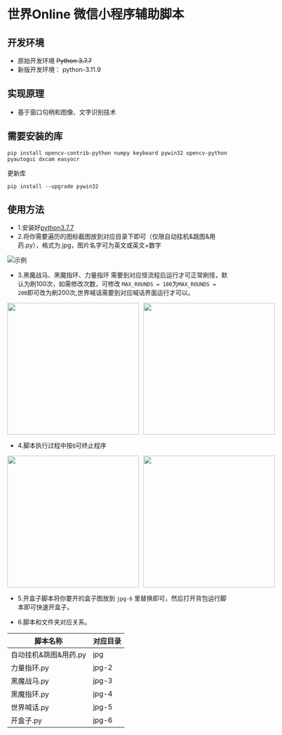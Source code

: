 # 世界Online 微信小程序辅助脚本

## 开发环境

* 原始开发环境 ~~Python 3.7.7~~
* 新版开发环境： python-3.11.9

## 实现原理

* 基于窗口句柄和图像、文字识别技术

## 需要安装的库

```shell
pip install opencv-contrib-python numpy keyboard pywin32 opencv-python pyautogui dxcam easyocr
```

更新库

```shell
pip install --upgrade pywin32
```

## 使用方法

* 1.安装好[python3.7.7](https://pan.yuos.top/s/46fN?path=%2Fwindows%2F%E8%BD%AF%E4%BB%B6%E5%A4%A7%E5%85%A8%2FPython3)
* 2.将你需要遍历的图标截图放到对应目录下即可（仅限自动挂机&跳图&用药.py），格式为.jpg，图片名字可为英文或英文+数字

![示例](https://free.picui.cn/free/2025/08/22/68a821e62bd23.png)

* 3.黑魔战马、黑魔指环、力量指环 需要到对应怪流程后运行才可正常刷怪，默认为刷100次，如需修改次数，可修改 `MAX_ROUNDS = 100`为`MAX_ROUNDS = 200`即可改为刷200次,世界喊话需要到对应喊话界面运行才可以。

<div style="display: flex; gap: 10px;">

  <img src="https://free.picui.cn/free/2025/08/22/68a824b7289ad.png" width="300px" />
  <img src="https://free.picui.cn/free/2025/08/22/68a824da77d6c.png" width="300px" />

</div>

* 4.脚本执行过程中按`Q`可终止程序

<div style="display: flex; gap: 10px;">

  <img src="https://free.picui.cn/free/2025/08/22/68a8259d1e325.png" width="300px" />
  <img src="https://free.picui.cn/free/2025/08/22/68a825d16a06b.png" width="300px" />
</div>

* 5.开盒子脚本将你要开的盒子图放到 `jpg-6` 里替换即可，然后打开背包运行脚本即可快速开盒子。

* 6.脚本和文件夹对应关系。

| 脚本名称 | 对应目录 |
| --- | --- |
| 自动挂机&跳图&用药.py | jpg |
| 力量指环.py | jpg-2 |
| 黑魔战马.py | jpg-3 |
| 黑魔指环.py | jpg-4 |
| 世界喊话.py | jpg-5 |
| 开盒子.py | jpg-6 |
